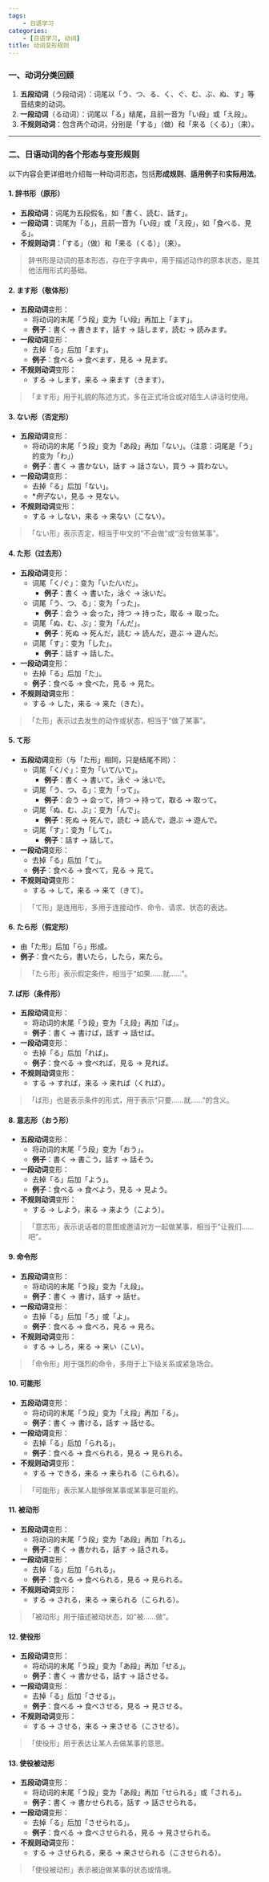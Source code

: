 ```yaml
---
tags:
    - 日语学习
categories:
    - [日语学习, 动词]
title: 动词变形规则
---
```


### 一、动词分类回顾

1. **五段动词**（う段动词）：词尾以「う、つ、る、く、ぐ、む、ぶ、ぬ、す」等音结束的动词。
2. **一段动词**（る动词）：词尾以「る」结尾，且前一音为「い段」或「え段」。
3. **不规则动词**：包含两个动词，分别是「する」（做）和「来る（くる）」（来）。

---

### 二、日语动词的各个形态与变形规则

以下内容会更详细地介绍每一种动词形态，包括**形成规则**、**适用例子**和**实际用法**。

#### 1. **辞书形（原形）**

-   **五段动词**：词尾为五段假名，如「書く、読む、話す」。
-   **一段动词**：词尾为「る」，且前一音为「い段」或「え段」，如「食べる、見る」。
-   **不规则动词**：「する」（做）和「来る（くる）」（来）。

> 辞书形是动词的基本形态，存在于字典中，用于描述动作的原本状态，是其他活用形式的基础。

#### 2. **ます形（敬体形）**

-   **五段动词**变形：
    -   将动词的末尾「う段」变为「い段」再加上「ます」。
    -   **例子**：書く → 書きます，話す → 話します，読む → 読みます。
-   **一段动词**变形：
    -   去掉「る」后加「ます」。
    -   **例子**：食べる → 食べます，見る → 見ます。
-   **不规则动词**变形：
    -   する → します，来る → 来ます（きます）。

> 「ます形」用于礼貌的陈述方式，多在正式场合或对陌生人讲话时使用。

#### 3. **ない形（否定形）**

-   **五段动词**变形：
    -   将动词的末尾「う段」变为「あ段」再加「ない」。（注意：词尾是「う」的变为「わ」）
    -   **例子**：書く → 書かない，話す → 話さない，買う → 買わない。
-   **一段动词**变形：
    -   去掉「る」后加「ない」。
    -   \**例子*ない，見る → 見ない。
-   **不规则动词**变形：
    -   する → しない，来る → 来ない（こない）。

> 「ない形」表示否定，相当于中文的“不会做”或“没有做某事”。

#### 4. **た形（过去形）**

-   **五段动词**变形：
    -   词尾「く/ぐ」：变为「いた/いだ」。
        -   **例子**：書く → 書いた，泳ぐ → 泳いだ。
    -   词尾「う、つ、る」：变为「った」。
        -   **例子**：会う → 会った，持つ → 持った，取る → 取った。
    -   词尾「ぬ、む、ぶ」：变为「んだ」。
        -   **例子**：死ぬ → 死んだ，読む → 読んだ，遊ぶ → 遊んだ。
    -   词尾「す」：变为「した」。
        -   **例子**：話す → 話した。
-   **一段动词**变形：
    -   去掉「る」后加「た」。
    -   **例子**：食べる → 食べた，見る → 見た。
-   **不规则动词**变形：
    -   する → した，来る → 来た（きた）。

> 「た形」表示过去发生的动作或状态，相当于“做了某事”。

#### 5. **て形**

-   **五段动词**变形（与「た形」相同，只是结尾不同）：
    -   词尾「く/ぐ」：变为「いて/いで」。
        -   **例子**：書く → 書いて，泳ぐ → 泳いで。
    -   词尾「う、つ、る」：变为「って」。
        -   **例子**：会う → 会って，持つ → 持って，取る → 取って。
    -   词尾「ぬ、む、ぶ」：变为「んで」。
        -   **例子**：死ぬ → 死んで，読む → 読んで，遊ぶ → 遊んで。
    -   词尾「す」：变为「して」。
        -   **例子**：話す → 話して。
-   **一段动词**变形：
    -   去掉「る」后加「て」。
    -   **例子**：食べる → 食べて，見る → 見て。
-   **不规则动词**变形：
    -   する → して，来る → 来て（きて）。

> 「て形」是连用形，多用于连接动作、命令、请求、状态的表达。

#### 6. **たら形（假定形）**

-   由「た形」后加「ら」形成。
-   **例子**：食べたら，書いたら，したら，来たら。

> 「たら形」表示假定条件，相当于“如果……就……”。

#### 7. **ば形（条件形）**

-   **五段动词**变形：
    -   将动词的末尾「う段」变为「え段」再加「ば」。
    -   **例子**：書く → 書けば，話す → 話せば。
-   **一段动词**变形：
    -   去掉「る」后加「れば」。
    -   **例子**：食べる → 食べれば，見る → 見れば。
-   **不规则动词**变形：
    -   する → すれば，来る → 来れば（くれば）。

> 「ば形」也是表示条件的形式，用于表示“只要……就……”的含义。

#### 8. **意志形（おう形）**

-   **五段动词**变形：
    -   将动词的末尾「う段」变为「おう」。
    -   **例子**：書く → 書こう，話す → 話そう。
-   **一段动词**变形：
    -   去掉「る」后加「よう」。
    -   **例子**：食べる → 食べよう，見る → 見よう。
-   **不规则动词**变形：
    -   する → しよう，来る → 来よう（こよう）。

> 「意志形」表示说话者的意图或邀请对方一起做某事，相当于“让我们……吧”。

#### 9. **命令形**

-   **五段动词**变形：
    -   将动词的末尾「う段」变为「え段」。
    -   **例子**：書く → 書け，話す → 話せ。
-   **一段动词**变形：
    -   去掉「る」后加「ろ」或「よ」。
    -   **例子**：食べる → 食べろ，見る → 見ろ。
-   **不规则动词**变形：
    -   する → しろ，来る → 来い（こい）。

> 「命令形」用于强烈的命令，多用于上下级关系或紧急场合。

#### 10. **可能形**

-   **五段动词**变形：
    -   将动词的末尾「う段」变为「え段」再加「る」。
    -   **例子**：書く → 書ける，話す → 話せる。
-   **一段动词**变形：
    -   去掉「る」后加「られる」。
    -   **例子**：食べる → 食べられる，見る → 見られる。
-   **不规则动词**变形：
    -   する → できる，来る → 来られる（こられる）。

> 「可能形」表示某人能够做某事或某事是可能的。

#### 11. **被动形**

-   **五段动词**变形：
    -   将动词的末尾「う段」变为「あ段」再加「れる」。
    -   **例子**：書く → 書かれる，話す → 話される。
-   **一段动词**变形：
    -   去掉「る」后加「られる」。
    -   **例子**：食べる → 食べられる，見る → 見られる。
-   **不规则动词**变形：
    -   する → される，来る → 来られる（こられる）。

> 「被动形」用于描述被动状态，如“被……做”。

#### 12. **使役形**

-   **五段动词**变形：
    -   将动词的末尾「う段」变为「あ段」再加「せる」。
    -   **例子**：書く → 書かせる，話す → 話させる。
-   **一段动词**变形：
    -   去掉「る」后加「させる」。
    -   **例子**：食べる → 食べさせる，見る → 見させる。
-   **不规则动词**变形：
    -   する → させる，来る → 来させる（こさせる）。

> 「使役形」用于表达让某人去做某事的意思。

#### 13. **使役被动形**

-   **五段动词**变形：
    -   将动词的末尾「う段」变为「あ段」再加「せられる」或「される」。
    -   **例子**：書く → 書かせられる，話す → 話させられる。
-   **一段动词**变形：
    -   去掉「る」后加「させられる」。
    -   **例子**：食べる → 食べさせられる，見る → 見させられる。
-   **不规则动词**变形：
    -   する → させられる，来る → 来させられる（こさせられる）。

> 「使役被动形」表示被迫做某事的状态或情境。

